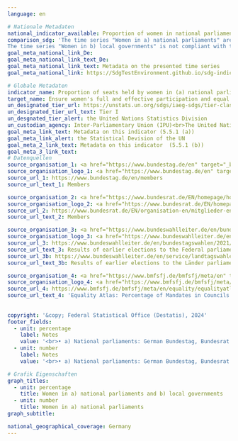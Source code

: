 ```yaml
---
language: en    

# Nationale Metadaten    
national_indicator_available: Proportion of women in national parliaments and local governments    
comparison_sdg: 'The time series "Women in a) national parliaments" are compliant with the UN metadata. The disaggregation  "Women in Länder parliaments" is only partly compliant with the UN metadata. 
The time series "Women in b) local governments" is not compliant with the UN metadata but provides additional information.'    
goal_meta_national_link_De: 
goal_meta_national_link_text_De: 
goal_meta_national_link_text: Metadata on the presented time series
goal_meta_national_link: https://SdgTestEnvironment.github.io/sdg-indicators/public/Meta/5.5.1.pdf    

# Globale Metadaten    
indicator_name: Proportion of seats held by women in (a) national parliaments and (b) local governments    
target_name: Ensure women's full and effective participation and equal opportunities for leadership at all levels of decision-making in political, economic and public life    
un_designated_tier_url: https://unstats.un.org/sdgs/iaeg-sdgs/tier-classification/    
un_designated_tier_url_text: Tier I    
un_desgnated_tier_alert: the United Nations Statistics Division    
un_custodian_agency: Inter-Parliamentary Union (IPU)<br>The United Nations Entity for Gender Equality and the Empowerment of Women (UN Women)    
goal_meta_link_text: Metadata on this indicator (5.5.1 (a))    
goal_meta_link_alert: the Statistical Devision of the UN    
goal_meta_2_link_text: Metadata on this indicator  (5.5.1 (b))    
goal_meta_3_link_text:         
# Datenquellen
source_organisation_1: <a href="https://www.bundestag.de/en" target="_blank"> German Bundestag (Lower chamber) </a>
source_organisation_logo_1: <a href="https://www.bundestag.de/en" target="_blank"><img src="https://sdg-indikatoren.de/public/OrgImgEn/bt.png" alt="Logo bt" style="height:60px; width:148px"/></a>
source_url_1: https://www.bundestag.de/en/members
source_url_text_1: Members

source_organisation_2: <a href="https://www.bundesrat.de/EN/homepage/homepage-node.html" target="_blank"> Bundesrat </a>
source_organisation_logo_2: <a href="https://www.bundesrat.de/EN/homepage/homepage-node.html" target="_blank"><img src="https://sdg-indikatoren.de/public/OrgImgEn/brat.png" alt="Logo brat" style="height:60px; width:148px"/></a>
source_url_2: https://www.bundesrat.de/EN/organisation-en/mitglieder-en/mitglieder-en-node.html
source_url_text_2: Members

source_organisation_3: <a href="https://www.bundeswahlleiter.de/en/bundeswahlleiter.html" target="_blank"> The Federal Returning Officer </a>
source_organisation_logo_3: <a href="https://www.bundeswahlleiter.de/en/bundeswahlleiter.html" target="_blank"><img src="https://sdg-indikatoren.de/public/OrgImgEn/bundeswahlleiter.png" alt="Logo bundeswahlleiter" style="height:60px; width:148px"/></a>
source_url_3: https://www.bundeswahlleiter.de/en/bundestagswahlen/2021/publikationen.html
source_url_text_3: Results of earlier elections to the Federal parliaments (only available in German)
source_url_3b: https://www.bundeswahlleiter.de/en/service/landtagswahlen.html
source_url_text_3b: Results of earlier elections to the Länder parliaments (only available in German)

source_organisation_4: <a href="https://www.bmfsfj.de/bmfsfj/meta/en" target="_blank"> Federal Ministry for Family Affairs, Senior Citizens, Women and Youth </a>
source_organisation_logo_4: <a href="https://www.bmfsfj.de/bmfsfj/meta/en" target="_blank"><img src="https://sdg-indikatoren.de/public/OrgImgEn/bmfsfj.png" alt="Logo bmfsfj" style="height:60px; width:148px"/></a>
source_url_4: https://www.bmfsfj.de/bmfsfj/meta/en/equality/equalityatlas?view?indikator=Mandates-Administrative-District
source_url_text_4: 'Equality Atlas: Percentage of Mandates in Councils of Districts and District-Free Cities Held by Women'
    
    
copyright: '&copy; Federal Statistical Office (Destatis), 2024'    
footer_fields:
  - unit: percentage
    label: Notes
    value: '<br>• a) National parliaments: German Bundestag, Bundesrat and Länder parliaments.<br>• b) Local governments: Councils of districts and district-free cities.<br>• Figures to the German Bundestag and Bundesrat: Reference date January 1st.<br>• Data to the Länder parliaments:  <br>    - Reference date = election day. <br>    - Subsequent candidates are not taken into account.<br>• Proportion of women in councils of districts and district-free cities:  Election result, 2019 to 2021 without Schleswig-Holstein.'
  - unit: number
    label: Notes
    value: '<br>• a) National parliaments: German Bundestag, Bundesrat and Länder parliaments.<br>• b) Local governments: Councils of districts and district-free cities.<br>• Figures to the German Bundestag and Bundesrat: Reference date January 1st.<br>• Data to the Länder parliaments:  <br>    - Reference date = election day. <br>    - Subsequent candidates are not taken into account.'    

# Grafik Eigenschaften    
graph_titles:
  - unit: percentage
    title: Women in a) national parliaments and b) local governments
  - unit: number
    title: Women in a) national parliaments
graph_subtitle:     

national_geographical_coverage: Germany    
---
```


<span></span>